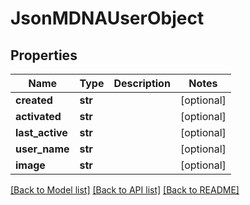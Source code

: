 # JsonMDNAUserObject


## Properties
Name | Type | Description | Notes
------------ | ------------- | ------------- | -------------
**created** | **str** |  | [optional] 
**activated** | **str** |  | [optional] 
**last_active** | **str** |  | [optional] 
**user_name** | **str** |  | [optional] 
**image** | **str** |  | [optional] 

[[Back to Model list]](../README.md#documentation-for-models) [[Back to API list]](../README.md#documentation-for-api-endpoints) [[Back to README]](../README.md)


